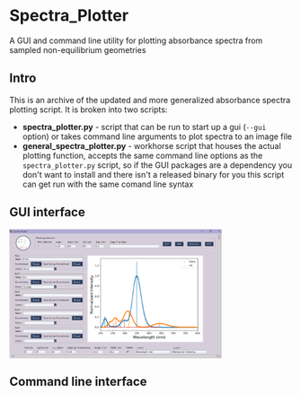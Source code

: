 # Spectra_Plotter
A GUI and command line utility for plotting absorbance spectra from sampled non-equilibrium geometries


## Intro
This is an archive of the updated and more generalized absorbance spectra plotting script. It is broken into two scripts:
  *  **spectra_plotter.py** - script that can be run to start up a gui (`--gui` option) or takes command line arguments to plot spectra to an image file
  *  **general_spectra_plotter.py** - workhorse script that houses the actual plotting function, accepts the same command line options as the `spectra_plotter.py` script, so if the GUI packages are a dependency you don't want to install and there isn't a released binary for you this script can get run with the same comand line syntax

## GUI interface
<img src="GUI.png" width="75%" align="middle" />


## Command line interface
